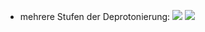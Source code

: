 - mehrere Stufen der Deprotonierung:
![](Pasted%20image%2020240529094320.png)
![](Pasted%20image%2020240529094424.png)

